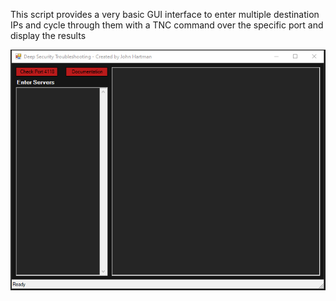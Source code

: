 This script provides a very basic GUI interface to enter multiple destination IPs and cycle through them with a TNC command over the specific port and display the results


![GUI_Screenshot](https://github.com/John-Hartman/DeepSecurity_PowerShell_GUI/blob/main/DeepSecurity%20PS%20GUI.PNG)
